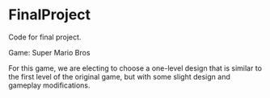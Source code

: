 # FinalProject
Code for final project.

Game: Super Mario Bros

For this game, we are electing to choose a one-level design that is similar to the first level of the original game, but with some slight design and gameplay modifications.
